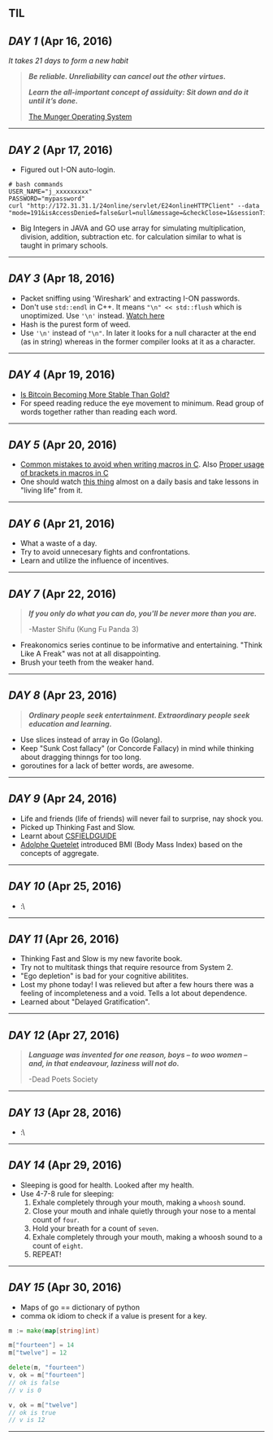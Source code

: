 **TIL**
----------

***DAY 1*** (Apr 16, 2016)
-
*It takes 21 days to form a new habit*

> ***Be reliable. Unreliability can cancel out the other virtues.***
> 
> ***Learn the all-important concept of assiduity: Sit down and do it until it’s done.***
>  
>  [The Munger Operating System](https://www.farnamstreetblog.com/2016/04/munger-operating-system/?utm_source=pocket&utm_medium=email&utm_campaign=pockethits)


----------

***DAY 2*** (Apr 17, 2016)
-
* Figured out I-ON auto-login.
```shell
# bash commands 
USER_NAME="j_xxxxxxxxx"
PASSWORD="mypassword"
curl "http://172.31.31.1/24online/servlet/E24onlineHTTPClient" --data "mode=191&isAccessDenied=false&url=null&message=&checkClose=1&sessionTimeout=-1&guestmsgreq=false&logintype=2&orgSessionTimeout=-1&chrome=-1&alerttime=null&timeout=-1&popupalert=0&dtold=0&mac=ec%3A30%3A91%3Aa2%3A84%3Ac7&servername=172.31.31.1&username=$USER_NAME&password=$PASSWORD&loginotp=false&logincaptcha=false&registeruserotp=false&registercaptcha=false"
```
* Big Integers in JAVA and GO use array for simulating multiplication, division, addition, subtraction etc. for calculation similar to what is taught in primary schools.

----------

***DAY 3*** (Apr 18, 2016)
-

* Packet sniffing using 'Wireshark' and extracting I-ON passwords.
* Don't use ``std::endl`` in C++. It means ``"\n" << std::flush`` which is unoptimized. Use ``'\n'`` instead.
[Watch here](https://www.youtube.com/watch?v=GMqQOEZYVJQ)
* Hash is the purest form of weed.
* Use ``'\n'`` instead of ``"\n"``. In later it looks for a null character at the end (as in string) whereas in the former compiler looks at it as a character.

--------

***DAY 4*** (Apr 19, 2016)
-

* [Is Bitcoin Becoming More Stable Than Gold?](http://blogs.wsj.com/moneybeat/2016/04/19/is-bitcoin-becoming-more-stable-than-gold/)
* For speed reading reduce the eye movement to minimum. Read group of words together rather than reading each word.

--------

***DAY 5*** (Apr 20, 2016)
-

* [Common mistakes to avoid when writing macros in C](http://www.commonsense4commonpeople.net/2008/11/tips-on-writing-c-macros.html). Also [Proper usage of brackets in macros in C](http://stackoverflow.com/questions/10820340/the-need-for-parentheses-in-macros-in-c)
* One should watch [this thing](https://www.youtube.com/watch?v=ji5_MqicxSo) almost on a daily basis and take lessons in "living life" from it.

--------

***DAY 6*** (Apr 21, 2016)
-

* What a waste of a day.
* Try to avoid unnecesary fights and confrontations.
* Learn and utilize the influence of incentives.

--------

***DAY 7*** (Apr 22, 2016)
-

> ***If you only do what you can do, you'll be never more than you are.***
>  
>  -Master Shifu (Kung Fu Panda 3)

* Freakonomics series continue to be informative and entertaining. "Think Like A Freak" was not at all disappointing.
* Brush your teeth from the weaker hand.

--------
***DAY 8*** (Apr 23, 2016)
-

> ***Ordinary people seek entertainment. Extraordinary people seek education and learning.***

* Use slices instead of array in Go (Golang).
* Keep "Sunk Cost fallacy" (or Concorde Fallacy) in mind while thinking about dragging thinngs for too long.
* goroutines for a lack of better words, are awesome.

--------

***DAY 9*** (Apr 24, 2016)
-

* Life and friends (life of friends) will never fail to surprise, nay shock you.
* Picked up Thinking Fast and Slow.
* Learnt about [CSFIELDGUIDE](http://www.csfieldguide.org.nz/en/chapters/index.html)
* [Adolphe Quetelet](http://www.theatlantic.com/business/archive/2016/02/the-invention-of-the-normal-person/463365/ ) introduced BMI (Body Mass Index) based on the concepts of aggregate. 

--------
***DAY 10*** (Apr 25, 2016)
-

* :\

--------
***DAY 11*** (Apr 26, 2016)
-

* Thinking Fast and Slow is my new favorite book.
* Try not to multitask things that require resource from System 2.
* "Ego depletion" is bad for your cognitive abilitites.
* Lost my phone today! I was relieved but after a few hours there was a feeling of incompleteness and a void. Tells a lot about dependence.
* Learned about "Delayed Gratification".

--------
***DAY 12*** (Apr 27, 2016)
-
> ***Language was invented for one reason, boys – to woo women – and, in that endeavour, laziness will not do.***
>
> -Dead Poets Society

--------
***DAY 13*** (Apr 28, 2016)
-

* :\

--------
***DAY 14*** (Apr 29, 2016)
-

* Sleeping is good for health. Looked after my health.
* Use 4-7-8 rule for sleeping:
  1. Exhale completely through your mouth, making a `whoosh` sound.
  2. Close your mouth and inhale quietly through your nose to a mental count of `four`.
  3. Hold your breath for a count of `seven`.
  4. Exhale completely through your mouth, making a whoosh sound to a count of `eight`.
  5. REPEAT!

--------
***DAY 15*** (Apr 30, 2016)
-

* Maps of go == dictionary of python
* comma ok idiom to check if a value is present for a key.
```go
m := make(map[string]int)

m["fourteen"] = 14
m["twelve"] = 12

delete(m, "fourteen")
v, ok = m["fourteen"]
// ok is false
// v is 0

v, ok = m["twelve"]
// ok is true
// v is 12
```

--------
